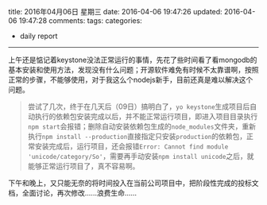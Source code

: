 title: 2016年04月06日 星期三
date: 2016-04-06 19:47:26
updated: 2016-04-06 19:47:28
comments: 
tags:
categories:
- daily report

---

上午还是惦记着keystone没法正常运行的事情，先花了些时间看了看mongodb的基本安装和使用方法，发现没有什么问题；开源软件难免有时候不太靠谱啊，按照正常的步骤，不能够使用，对于我这么个nodejs新手，目前还真是难以解决这个问题。

> 尝试了几次，终于在几天后（09日）搞明白了，```yo keystone```生成项目后自动执行的依赖包安装完成以后，并不能正常运行项目，即进入项目目录执行```npm start```会报错；删除自动安装依赖包生成的```node_modules```文件夹，重新执行```npm install --production```直接指定只安装```production```的依赖包，正常安装完成后，运行项目，还会报错```Error: Cannot find module 'unicode/category/So'```，需要再手动安装```npm install unicode```之后，就能够正常运行项目了，真不容易啊。

下午和晚上，又只能无奈的将时间投入在当前公司项目中，把阶段性完成的投标文档，全面讨论，再次修改......浪费生命...... 